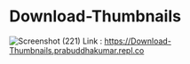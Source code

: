 # Download-Thumbnails
![Screenshot (221)](https://user-images.githubusercontent.com/63943167/147549076-5d9a4411-d124-4d9c-bd34-1c83807fb85f.png)
Link : https://Download-Thumbnails.prabuddhakumar.repl.co

